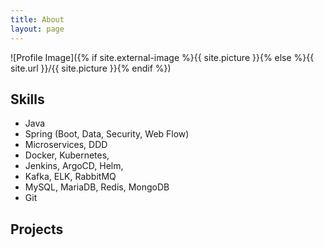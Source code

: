 ```yaml
---
title: About
layout: page
---
```

![Profile Image]({% if site.external-image %}{{ site.picture }}{% else %}{{ site.url }}/{{ site.picture }}{% endif %})

<p></p>

<h2>Skills</h2>

<ul class="skill-list">
	<li>Java</li>
    <li>Spring (Boot, Data, Security, Web Flow)</li>
    <li>Microservices, DDD</li>
    <li>Docker, Kubernetes, </li>
    <li>Jenkins, ArgoCD, Helm, </li>
    <li>Kafka, ELK, RabbitMQ</li>
    <li>MySQL, MariaDB, Redis, MongoDB </li>
    <li>Git</li>
</ul>

<h2>Projects</h2>

<ul>

[comment]: <> (	<li><a href="https://github.com/">Lorem Lorem</a></li>)

[comment]: <> (	<li><a href="https://github.com/">Ipsum Dolor</a></li>)

[comment]: <> (	<li><a href="https://github.com/">Dolor Lorem</a></li>)
</ul>
